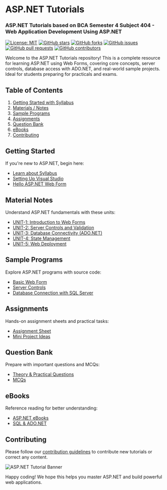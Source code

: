 # ASP.NET Tutorials
### ASP.NET Tutorials based on BCA Semester 4 Subject 404 - Web Application Development Using ASP.NET

[![License: MIT](https://img.shields.io/badge/License-MIT-blue.svg)](LICENSE)
[![GitHub stars](https://img.shields.io/github/stars/sbccas/aspnet-tutorials.svg)](https://github.com/sbccas/aspnet-tutorials/stargazers)
[![GitHub forks](https://img.shields.io/github/forks/sbccas/aspnet-tutorials.svg)](https://github.com/sbccas/aspnet-tutorials/network)
[![GitHub issues](https://img.shields.io/github/issues/sbccas/aspnet-tutorials.svg)](https://github.com/sbccas/aspnet-tutorials/issues)
[![GitHub pull requests](https://img.shields.io/github/issues-pr/sbccas/aspnet-tutorials.svg)](https://github.com/sbccas/aspnet-tutorials/pulls)
[![GitHub contributors](https://img.shields.io/github/contributors/sbccas/aspnet-tutorials.svg)](https://github.com/sbccas/aspnet-tutorials/graphs/contributors)

Welcome to the ASP.NET Tutorials repository! This is a complete resource for learning ASP.NET using Web Forms, covering core concepts, server controls, database access with ADO.NET, and real-world sample projects. Ideal for students preparing for practicals and exams.

## Table of Contents

1. [Getting Started with Syllabus](#getting-started)
2. [Materials / Notes](#material-notes)
3. [Sample Programs](#sample-programs)
4. [Assignments](#assignments)
5. [Question Bank](#question-bank)
6. [eBooks](#ebooks)
7. [Contributing](#contributing)

## Getting Started

If you're new to ASP.NET, begin here:

- [Learn about Syllabus](1_Syllabus/404_ASPNET_Syllabus.pdf)
- [Setting Up Visual Studio](1_Syllabus/setup.md)
- [Hello ASP.NET Web Form](3_Programs/HelloWebForm.aspx)

## Material Notes

Understand ASP.NET fundamentals with these units:

- [UNIT-1: Introduction to Web Forms](2_Notes/404_Unit_1.pdf)
- [UNIT-2: Server Controls and Validation](2_Notes/404_Unit_2.pdf)
- [UNIT-3: Database Connectivity (ADO.NET)](2_Notes/404_Unit_3.pdf)
- [UNIT-4: State Management](2_Notes/404_Unit_4.pdf)
- [UNIT-5: Web Deployment](2_Notes/404_Unit_5.pdf)

## Sample Programs

Explore ASP.NET programs with source code:

- [Basic Web Form](3_Programs/HelloWebForm.aspx)
- [Server Controls](3_Programs/ServerControls.aspx)
- [Database Connection with SQL Server](3_Programs/DatabaseConnection.aspx)

## Assignments

Hands-on assignment sheets and practical tasks:

- [Assignment Sheet](4_Assignments/404_ASPNET_Assignment.pdf)
- [Mini Project Ideas](4_Assignments/404_ASPNET_Projects.pdf)

## Question Bank

Prepare with important questions and MCQs:

- [Theory & Practical Questions](5_QuestionBank/404_ASPNET_Questions.pdf)
- [MCQs](5_QuestionBank/404_ASPNET_MCQs.pdf)

## eBooks

Reference reading for better understanding:

- [ASP.NET eBooks](6_eBooks/)
- [SQL & ADO.NET](6_eBooks/ADO_Reference.pdf)

## Contributing
Please follow our [contribution guidelines](README.md) to contribute new tutorials or correct any content.

<img src="https://github.com/sbccas/aspnet-tutorials/blob/main/resources/Banner.png" alt="ASP.NET Tutorial Banner" width="Auto" height="Auto">

Happy coding! We hope this helps you master ASP.NET and build powerful web applications.
